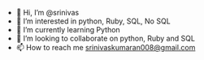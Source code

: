 - 👋 Hi, I’m @srinivas
- 👀 I’m interested in python, Ruby, SQL, No SQL
- 🌱 I’m currently learning Python
- 💞️ I’m looking to collaborate on python, Ruby and SQL
- 📫 How to reach me srinivaskumaran008@gmail.com

<!---
srinivas4895/srinivas4895 is a ✨ special ✨ repository because its `README.md` (this file) appears on your GitHub profile.
You can click the Preview link to take a look at your changes.
--->
